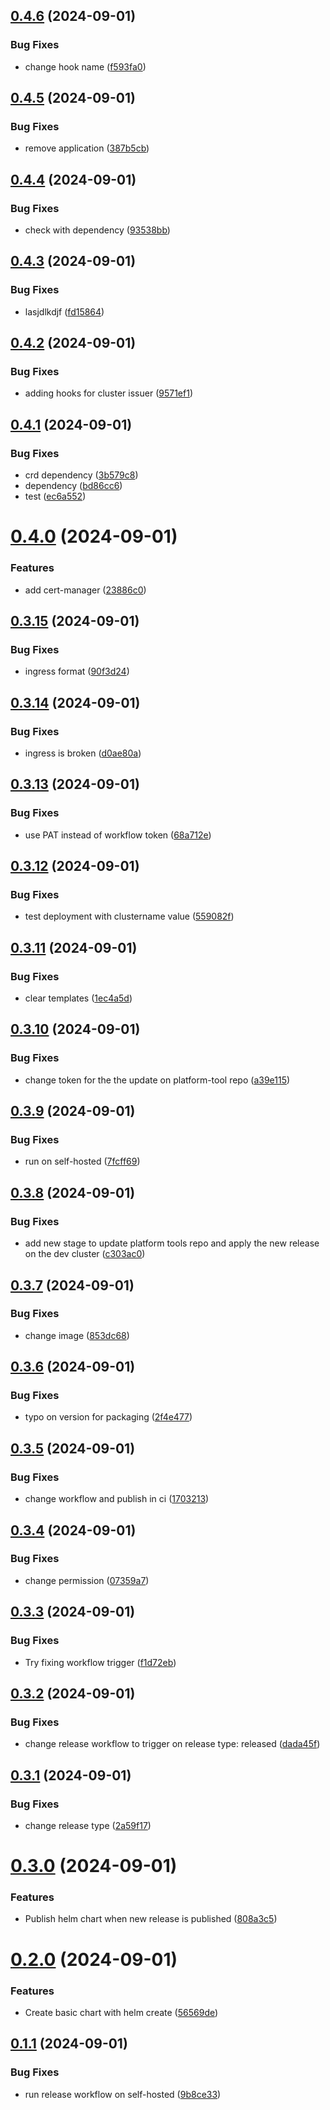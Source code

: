 ## [0.4.6](https://github.com/DramisInfo/platform-helm/compare/v0.4.5...v0.4.6) (2024-09-01)


### Bug Fixes

* change hook name ([f593fa0](https://github.com/DramisInfo/platform-helm/commit/f593fa001938cbd8ed04a0791438c88c68b657b8))

## [0.4.5](https://github.com/DramisInfo/platform-helm/compare/v0.4.4...v0.4.5) (2024-09-01)


### Bug Fixes

* remove application ([387b5cb](https://github.com/DramisInfo/platform-helm/commit/387b5cbd22ecf4d4354c13336e3e2c073019c4b9))

## [0.4.4](https://github.com/DramisInfo/platform-helm/compare/v0.4.3...v0.4.4) (2024-09-01)


### Bug Fixes

* check with dependency ([93538bb](https://github.com/DramisInfo/platform-helm/commit/93538bb5d9b3f8acaf77dea4da1208f8a47b713d))

## [0.4.3](https://github.com/DramisInfo/platform-helm/compare/v0.4.2...v0.4.3) (2024-09-01)


### Bug Fixes

* lasjdlkdjf ([fd15864](https://github.com/DramisInfo/platform-helm/commit/fd158643fc2d3a7b218a9d8d82aafbb5709a30c3))

## [0.4.2](https://github.com/DramisInfo/platform-helm/compare/v0.4.1...v0.4.2) (2024-09-01)


### Bug Fixes

* adding hooks for cluster issuer ([9571ef1](https://github.com/DramisInfo/platform-helm/commit/9571ef181ba44fc7f7685adb44ae488306646588))

## [0.4.1](https://github.com/DramisInfo/platform-helm/compare/v0.4.0...v0.4.1) (2024-09-01)


### Bug Fixes

* crd dependency ([3b579c8](https://github.com/DramisInfo/platform-helm/commit/3b579c84d4cdc59561c9e71eff23062a9e913d0c))
* dependency ([bd86cc6](https://github.com/DramisInfo/platform-helm/commit/bd86cc6667b90ce8b5649d3de89f775ce0fa744e))
* test ([ec6a552](https://github.com/DramisInfo/platform-helm/commit/ec6a5527c360ab8cbcc19d7e13f1e4020b170570))

# [0.4.0](https://github.com/DramisInfo/platform-helm/compare/v0.3.15...v0.4.0) (2024-09-01)


### Features

* add cert-manager ([23886c0](https://github.com/DramisInfo/platform-helm/commit/23886c0798c9054b18e853a96166abee518f7922))

## [0.3.15](https://github.com/DramisInfo/platform-helm/compare/v0.3.14...v0.3.15) (2024-09-01)


### Bug Fixes

* ingress format ([90f3d24](https://github.com/DramisInfo/platform-helm/commit/90f3d24d2d49d13d5eb7ee828feb9edf17a4a0a5))

## [0.3.14](https://github.com/DramisInfo/platform-helm/compare/v0.3.13...v0.3.14) (2024-09-01)


### Bug Fixes

* ingress is broken ([d0ae80a](https://github.com/DramisInfo/platform-helm/commit/d0ae80a51eadc1e50614cd33751933641e205815))

## [0.3.13](https://github.com/DramisInfo/platform-helm/compare/v0.3.12...v0.3.13) (2024-09-01)


### Bug Fixes

* use PAT instead of workflow token ([68a712e](https://github.com/DramisInfo/platform-helm/commit/68a712e20240bffcd1b05a17ccc4178f2831fc0e))

## [0.3.12](https://github.com/DramisInfo/platform-helm/compare/v0.3.11...v0.3.12) (2024-09-01)


### Bug Fixes

* test deployment with clustername value ([559082f](https://github.com/DramisInfo/platform-helm/commit/559082f76d314b702d934f9a9e75a1410ecd52d9))

## [0.3.11](https://github.com/DramisInfo/platform-helm/compare/v0.3.10...v0.3.11) (2024-09-01)


### Bug Fixes

* clear templates ([1ec4a5d](https://github.com/DramisInfo/platform-helm/commit/1ec4a5d6f5a3e675ed044b155affde48eb627beb))

## [0.3.10](https://github.com/DramisInfo/platform-helm/compare/v0.3.9...v0.3.10) (2024-09-01)


### Bug Fixes

* change token for the the update on platform-tool repo ([a39e115](https://github.com/DramisInfo/platform-helm/commit/a39e115ec7316dfa6b20b282975fe6f3f981817e))

## [0.3.9](https://github.com/DramisInfo/platform-helm/compare/v0.3.8...v0.3.9) (2024-09-01)


### Bug Fixes

* run on self-hosted ([7fcff69](https://github.com/DramisInfo/platform-helm/commit/7fcff6911ccf30cc2b23549bc0c6da04f3f14d22))

## [0.3.8](https://github.com/DramisInfo/platform-helm/compare/v0.3.7...v0.3.8) (2024-09-01)


### Bug Fixes

* add new stage to update platform tools repo and apply the new release on the dev cluster ([c303ac0](https://github.com/DramisInfo/platform-helm/commit/c303ac011b79d64944fce2efe77c85d81a3ae608))

## [0.3.7](https://github.com/DramisInfo/platform-helm/compare/v0.3.6...v0.3.7) (2024-09-01)


### Bug Fixes

* change image ([853dc68](https://github.com/DramisInfo/platform-helm/commit/853dc6883b09a65d9143d2d647d968abf89b5c7a))

## [0.3.6](https://github.com/DramisInfo/platform-helm/compare/v0.3.5...v0.3.6) (2024-09-01)


### Bug Fixes

* typo on version for packaging ([2f4e477](https://github.com/DramisInfo/platform-helm/commit/2f4e477d1929252badd07775d107ac271e4cee94))

## [0.3.5](https://github.com/DramisInfo/platform-helm/compare/v0.3.4...v0.3.5) (2024-09-01)


### Bug Fixes

* change workflow and publish in ci ([1703213](https://github.com/DramisInfo/platform-helm/commit/1703213d993f33f67fbacaa7a8d284301656c0ef))

## [0.3.4](https://github.com/DramisInfo/platform-helm/compare/v0.3.3...v0.3.4) (2024-09-01)


### Bug Fixes

* change permission ([07359a7](https://github.com/DramisInfo/platform-helm/commit/07359a7e260cd5d993b6d3941cfe97e95bb725c7))

## [0.3.3](https://github.com/DramisInfo/platform-helm/compare/v0.3.2...v0.3.3) (2024-09-01)


### Bug Fixes

* Try fixing workflow trigger ([f1d72eb](https://github.com/DramisInfo/platform-helm/commit/f1d72ebd2c88193c8ca0f0af1bc3969048491b80))

## [0.3.2](https://github.com/DramisInfo/platform-helm/compare/v0.3.1...v0.3.2) (2024-09-01)


### Bug Fixes

* change release workflow to trigger on release type: released ([dada45f](https://github.com/DramisInfo/platform-helm/commit/dada45f9730ddc997b39294b6939db4050a7191c))

## [0.3.1](https://github.com/DramisInfo/platform-helm/compare/v0.3.0...v0.3.1) (2024-09-01)


### Bug Fixes

* change release type ([2a59f17](https://github.com/DramisInfo/platform-helm/commit/2a59f17cfd8b409c9e7694a8018dce7f23d86d8d))

# [0.3.0](https://github.com/DramisInfo/platform-helm/compare/v0.2.0...v0.3.0) (2024-09-01)


### Features

* Publish helm chart when new release is published ([808a3c5](https://github.com/DramisInfo/platform-helm/commit/808a3c56b6199d2f0a1fe0f76150d4fcc921a07d))

# [0.2.0](https://github.com/DramisInfo/platform-helm/compare/v0.1.1...v0.2.0) (2024-09-01)


### Features

* Create basic chart with helm create ([56569de](https://github.com/DramisInfo/platform-helm/commit/56569de34b8a83b6e1e671d2d7840eb186138a68))

## [0.1.1](https://github.com/DramisInfo/platform-helm/compare/v0.1.0...v0.1.1) (2024-09-01)


### Bug Fixes

* run release workflow on self-hosted ([9b8ce33](https://github.com/DramisInfo/platform-helm/commit/9b8ce33ae77dfc785b3e2e8c5559c2e0299a403a))
